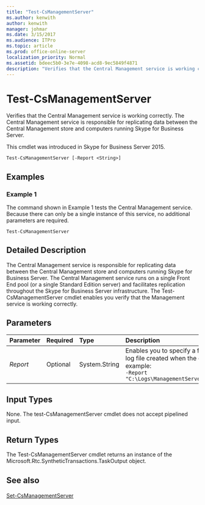 ```yaml
---
title: "Test-CsManagementServer"
ms.author: kenwith
author: kenwith
manager: johmar
ms.date: 3/15/2017
ms.audience: ITPro
ms.topic: article
ms.prod: office-online-server
localization_priority: Normal
ms.assetid: bdeec5b0-3e7e-4098-acd8-9ec5849f4871
description: "Verifies that the Central Management service is working correctly. The Central Management service is responsible for replicating data between the Central Management store and computers running Skype for Business Server."
---
```


# Test-CsManagementServer
 
Verifies that the Central Management service is working correctly. The Central Management service is responsible for replicating data between the Central Management store and computers running Skype for Business Server.
  
This cmdlet was introduced in Skype for Business Server 2015.
  
```
Test-CsManagementServer [-Report <String>]

```

## Examples
<a name="Examples"> </a>

### Example 1

The command shown in Example 1 tests the Central Management service. Because there can only be a single instance of this service, no additional parameters are required.
  
```
Test-CsManagementServer
```

## Detailed Description
<a name="DetailedDescription"> </a>

The Central Management service is responsible for replicating data between the Central Management store and computers running Skype for Business Server. The Central Management service runs on a single Front End pool (or a single Standard Edition server) and facilitates replication throughout the Skype for Business Server infrastructure. The Test-CsManagementServer cmdlet enables you verify that the Management service is working correctly.
  
## Parameters
<a name="DetailedDescription"> </a>

|**Parameter**|**Required**|**Type**|**Description**|
|:-----|:-----|:-----|:-----|
| _Report_ <br/> |Optional  <br/> |System.String  <br/> |Enables you to specify a file path for the log file created when the cmdlet runs. For example:  <br/>  `-Report "C:\Logs\ManagementServerTestTest.html"` <br/> |
   
## Input Types
<a name="InputTypes"> </a>

None. The test-CsManagementServer cmdlet does not accept pipelined input. 
  
## Return Types
<a name="ReturnTypes"> </a>

The Test-CsManagementServer cmdlet returns an instance of the Microsoft.Rtc.SyntheticTransactions.TaskOutput object.
  
## See also
<a name="ReturnTypes"> </a>

#### 

[Set-CsManagementServer](set-csmanagementserver.md)

